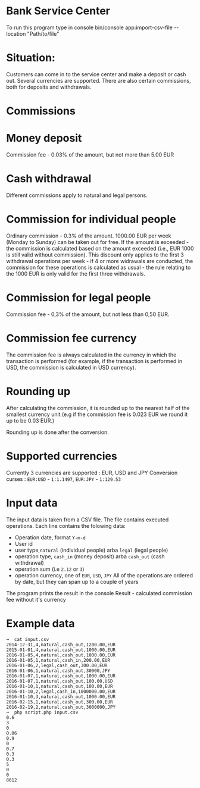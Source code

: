 # Bank Service Center
To run this program type in console bin/console app:import-csv-file --location "Path/to/file"

# Situation:
Customers can come in to the service center and make a deposit or cash out. Several currencies are supported. There are also certain commissions, both for deposits and withdrawals.

# Commissions

# Money deposit
Commission fee - 0.03% of the amount, but not more than 5.00 EUR

# Cash withdrawal
Different commissions apply to natural and legal persons.

# Commission for individual people
Ordinary commission - 0.3% of the amount.
1000.00 EUR per week (Monday to Sunday) can be taken out for free.
If the amount is exceeded - the commission is calculated based on the amount exceeded (i.e., EUR 1000 is still valid without commission).
This discount only applies to the first 3 withdrawal operations per week - if 4 or more widrawals are conducted, the commission for these operations is calculated as usual - the rule relating to the 1000 EUR is only valid for the first three withdrawals.

# Commission for legal people
Commission fee - 0,3% of the amount, but not less than 0,50 EUR.

# Commission fee currency
The commission fee is always calculated in the currency in which the transaction is performed (for example, if the transaction is performed in USD, the commission  is calculated in USD currency).

# Rounding up
After calculating the commission, it is rounded up to the nearest half of the smallest currency unit
(e.g if the commission fee is 0.023 EUR we round it up to be 0.03 EUR.)

Rounding up is done after the conversion.

# Supported currencies
Currently 3 currencies are supported : EUR, USD and JPY
Conversion curses : 
`EUR:USD` - `1:1.1497`, `EUR:JPY` - `1:129.53`

# Input data
The input data is taken from a CSV file. The file contains executed operations.
Each line contains the folowing data:
- Operation date, format `Y-m-d`
- User id
- user type,`natural` (individual people) arba `legal` (legal people)
- operation type, `cash_in` (money deposit) arba `cash_out` (cash withdrawal)
- operation sum (i.e `2.12` or `3`)
- operation currency, one of `EUR`, `USD`, `JPY`
All of the operations are ordered by date, but they can span up to a couple of years

The program prints the result in the console
Result - calculated commission fee without it's currency

# Example data

```
➜  cat input.csv 
2014-12-31,4,natural,cash_out,1200.00,EUR
2015-01-01,4,natural,cash_out,1000.00,EUR
2016-01-05,4,natural,cash_out,1000.00,EUR
2016-01-05,1,natural,cash_in,200.00,EUR
2016-01-06,2,legal,cash_out,300.00,EUR
2016-01-06,1,natural,cash_out,30000,JPY
2016-01-07,1,natural,cash_out,1000.00,EUR
2016-01-07,1,natural,cash_out,100.00,USD
2016-01-10,1,natural,cash_out,100.00,EUR
2016-01-10,2,legal,cash_in,1000000.00,EUR
2016-01-10,3,natural,cash_out,1000.00,EUR
2016-02-15,1,natural,cash_out,300.00,EUR
2016-02-19,2,natural,cash_out,3000000,JPY
➜  php script.php input.csv
0.6
3
0
0.06
0.9
0
0.7
0.3
0.3
5
0
0
8612
```
